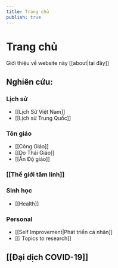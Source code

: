 ```yaml
---
title: Trang chủ
publish: true
---
```

# Trang chủ

Giới thiệu về website này [[about|tại đây]]

## Nghiên cứu:

### Lịch sử
- [[Lịch Sử Việt Nam]]
- [[Lịch sử Trung Quốc]]

### Tôn giáo
- [[Công Giáo]]
- [[Do Thái Giáo]]
- [[Ấn Độ giáo]]

### [[Thế giới tâm linh]]

### Sinh học
- [[Health]]

### Personal
- [[Self Improvement|Phát triển cá nhân]]
- [[❕ Topics to research]]

## [[Đại dịch COVID-19]]
